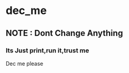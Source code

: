 # dec_me
<h2>NOTE : Dont Change Anything</h2>
<h3>Its Just print,run it,trust me</h3>
Dec me please
